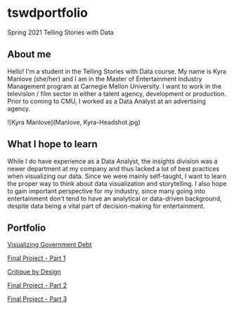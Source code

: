 # tswdportfolio
Spring 2021 Telling Stories with Data

## About me
Hello! I'm a student in the Telling Stories with Data course. My name is Kyra Manlove (she/her) and I am in the Master of Entertainment Industry Management program at Carnegie Mellon University. I want to work in the television / film sector in either a talent agency, development or production. Prior to coming to CMU, I worked as a Data Analyst at an advertising agency. 

![Kyra Manlove](Manlove, Kyra-Headshot.jpg)

## What I hope to learn 
While I do have experience as a Data Analyst, the insights division was a newer department at my company and thus lacked a lot of best practices when visualizing our data. Since we were mainly self-taught, I want to learn the proper way to think about data visualization and storytelling. I also hope to gain important perspective for my industry, since many going into entertainment don't tend to have an analytical or data-driven background, despite data being a vital part of decision-making for entertainment. 

## Portfolio
[Visualizing Government Debt](/vizworkshop1.md)

[Final Project - Part 1](/kmanlovefinalptI.md)

[Critique by Design](/critiquebydesign.md)

[Final Project - Part 2](/kmanlovefinalptII.md)

[Final Project - Part 3](/kmanlovefinalptIII.md)
